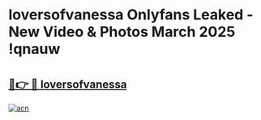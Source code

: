 # loversofvanessa Onlyfans Leaked - New Video & Photos March 2025 !qnauw

# <h2><a href="https://sjlkvx.iuczelnia.edu.pl?title=loversofvanessa&ref=qnauw">🔗👉 🔴 loversofvanessa</a></h2>

[![acn](https://github.com/user-attachments/assets/0f9c940e-d8b0-45ae-aac7-cd30a18b3e1c)](https://sjlkvx.iuczelnia.edu.pl?title=loversofvanessa&ref=qnauw)

